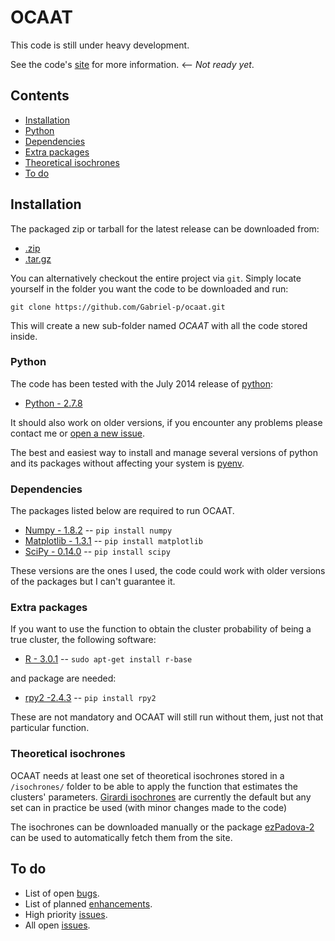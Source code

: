 # OCAAT

This code is still under heavy development.

See the code's [site][1] for more information. <-- *Not ready yet*.

## Contents

- [Installation](#installation)
 - [Python](#python)
 - [Dependencies](#dependencies)
 - [Extra packages](#extra-packages)
 - [Theoretical isochrones](#theoretical-isochrones)
- [To do](#to-do)

<!-- end toc -->

## Installation

The packaged zip or tarball for the latest release can be downloaded from:

* [.zip](https://github.com/Gabriel-p/ocaat/releases)
* [.tar.gz](https://github.com/Gabriel-p/ocaat/releases)

You can alternatively checkout the entire project via `git`. Simply locate
yourself in the folder you want the code to be downloaded and run:

    git clone https://github.com/Gabriel-p/ocaat.git

This will create a new sub-folder named _OCAAT_ with all the code
stored inside.

### Python

The code has been tested with the July 2014 release of [python](www.python.org):

* [Python - 2.7.8](https://www.python.org/download/releases/2.7.8/)

It should also work on older versions, if you encounter any problems please contact
me or [open a new issue](https://github.com/Gabriel-p/ocaat/issues/new).

The best and easiest way to install and manage  several versions of python and its
packages without  affecting your system is [pyenv](https://github.com/yyuu/pyenv).

### Dependencies

The packages listed below are required to run OCAAT.

* [Numpy - 1.8.2][4] -- `pip install numpy`
* [Matplotlib - 1.3.1][6] -- `pip install matplotlib`
* [SciPy  - 0.14.0][5] -- `pip install scipy`

These versions are the ones I used, the code could work with older versions of the
packages but I can't guarantee it.

### Extra packages
If you want to use the function to obtain the cluster probability of being a true
cluster, the following software:

* [R - 3.0.1][3] -- `sudo apt-get install r-base`

and package are needed:

* [rpy2  -2.4.3](http://rpy.sourceforge.net/) -- `pip install rpy2`

These are not mandatory and OCAAT will still run without them, just not that particular
function.

### Theoretical isochrones

OCAAT needs at least one set of theoretical isochrones stored in a `/isochrones/`
folder to be able to apply the function that estimates the clusters' parameters.
[Girardi isochrones][7] are currently the default but any set can in practice be
used (with minor changes made to the code)

The isochrones can be downloaded manually or the package [ezPadova-2][8] can be
used to automatically fetch them from the site.

## To do

* List of open [bugs][9].
* List of planned [enhancements][10].
* High priority [issues][11].
* All open [issues][12].


[1]: http://gabriel-p.github.io/ocaat/
[3]: http://www.r-project.org/
[4]: http://www.numpy.org/
[5]: http://www.scipy.org/
[6]: http://matplotlib.org/
[7]: http://stev.oapd.inaf.it/cgi-bin/cmd
[8]: https://github.com/Gabriel-p/ezpadova
[9]: https://github.com/Gabriel-p/ocaat/issues?q=is%3Aopen+is%3Aissue+label%3Abug
[10]: https://github.com/Gabriel-p/ocaat/issues?q=is%3Aopen+is%3Aissue+label%3Aenhancement
[11]: https://github.com/Gabriel-p/ocaat/issues?q=is%3Aopen+is%3Aissue+label%3Aprior%3Ahigh
[12]: https://github.com/Gabriel-p/ocaat/issues
